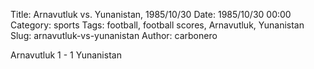 Title: Arnavutluk vs. Yunanistan, 1985/10/30
Date: 1985/10/30 00:00
Category: sports
Tags: football, football scores, Arnavutluk, Yunanistan
Slug: arnavutluk-vs-yunanistan
Author: carbonero


Arnavutluk 1 - 1 Yunanistan
